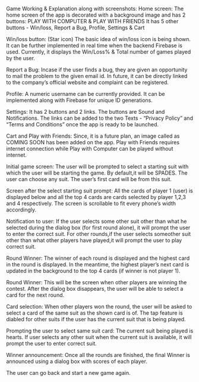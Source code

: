 Game Working & Explanation along with screenshots:
Home screen:
The home screen of the app is decorated with a background image and has 2 buttons: PLAY WITH COMPUTER & PLAY WITH FRIENDS
It has 5 other buttons - Win/loss, Report a Bug, Profile, Settings & Cart











Win/loss button: (Star icon)
The basic idea of win/loss icon is being shown. It can be further implemented in real time when the backend Firebase is used. Currently, it displays the Win/Loss% & Total number of games played by the user. 

Report a Bug: 
Incase if the user finds a bug, they are given an opportunity to mail the problem to the given email id. In future, it can be directly linked to the company’s official website and complaint can be registered.


Profile:
A numeric username can be currently provided. It can be implemented along with Firebase for unique ID generations.


Settings:
It has 2 buttons and 2 links. The buttons are Sound and Notifications. The links can be added to the two Texts - “Privacy Policy” and “Terms and Conditions” once the app is ready to be launched.

Cart and Play with Friends:
Since, it is a future plan, an image called as COMING SOON has been added on the app. Play with Friends requires internet connection while Play with Computer can be played without internet.

Initial game screen:
The user will be prompted to select a starting suit with which the user will be starting the game. By default,it will be SPADES. The user can choose any suit. The user’s first card will be from this suit.


Screen after the select starting suit prompt:
All the cards of player 1 (user) is displayed below and all the top 4 cards are cards selected by player 1,2,3 and 4 respectively. The screen is scrollable to fit every phone’s width accordingly.

Notification to user:
If the user selects some other suit other than what he selected during the dialog box (for first round alone), it will prompt the user to enter the correct suit. For other rounds,if the user selects someother suit other than what other players have played,it will prompt the user to play correct suit.

Round Winner:
The winner of each round is displayed and the highest card in the round is displayed. In the meantime, the highest player’s next card is updated in the background to the top 4 cards (if winner is not player 1). 

Round Winner:
This will be the screen when other players are winning the contest. After the dialog box disappears, the user will be able to select a card for the next round.


Card selection:
When other players won the round, the user will be asked to select a card of the same suit as the shown card is of. The tap feature is diabled for other suits if the user has the current suit that is being played.

Prompting the user to select same suit card:
The current suit being played is hearts. If user selects any other suit when the current suit is available, it will prompt the user to enter correct suit.


Winner announcement:
Once all the rounds are finished, the final Winner is announced using a dialog box with scores of each player. 


The user can go back and start a new game again. 
